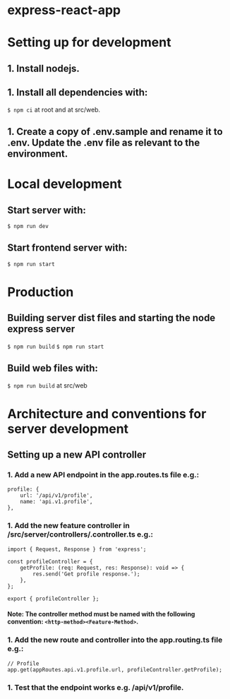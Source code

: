 # express-react-app

# Setting up for development
## 1. Install nodejs.

## 1. Install all dependencies with:
`$ npm ci` at root and at src/web.

## 1. Create a copy of .env.sample and rename it to .env. Update the .env file as relevant to the environment.

# Local development
## Start server with:
`$ npm run dev`
## Start frontend server with:
`$ npm run start`

# Production
## Building server dist files and starting the node express server
`$ npm run build`
`$ npm run start`
## Build web files with:
`$ npm run build` at src/web

# Architecture and conventions for server development
## Setting up a new API controller
### 1. Add a new API endpoint in the app.routes.ts file e.g.:
```
profile: {
    url: '/api/v1/profile',
    name: 'api.v1.profile',
},
```

### 1. Add the new feature controller in /src/server/controllers/<feature-name>.controller.ts e.g.:
```
import { Request, Response } from 'express';

const profileController = {
    getProfile: (req: Request, res: Response): void => {
        res.send('Get profile response.');
    },
};

export { profileController };
```
#### Note: The controller method must be named with the following convention: `<http-method><Feature-Method>`.

### 1. Add the new route and controller into the app.routing.ts file e.g.:
```
// Profile
app.get(appRoutes.api.v1.profile.url, profileController.getProfile);
```

### 1. Test that the endpoint works e.g. /api/v1/profile.